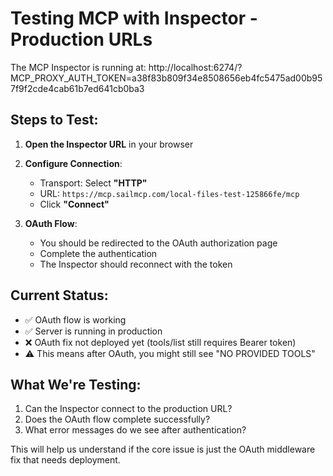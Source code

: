 # Testing MCP with Inspector - Production URLs

The MCP Inspector is running at:
http://localhost:6274/?MCP_PROXY_AUTH_TOKEN=a38f83b809f34e8508656eb4fc5475ad00b957f9f2cde4cab61b7ed641cb0ba3

## Steps to Test:

1. **Open the Inspector URL** in your browser

2. **Configure Connection**:
   - Transport: Select **"HTTP"**
   - URL: `https://mcp.sailmcp.com/local-files-test-125866fe/mcp`
   - Click **"Connect"**

3. **OAuth Flow**:
   - You should be redirected to the OAuth authorization page
   - Complete the authentication
   - The Inspector should reconnect with the token

## Current Status:
- ✅ OAuth flow is working
- ✅ Server is running in production
- ❌ OAuth fix not deployed yet (tools/list still requires Bearer token)
- ⚠️ This means after OAuth, you might still see "NO PROVIDED TOOLS"

## What We're Testing:
1. Can the Inspector connect to the production URL?
2. Does the OAuth flow complete successfully?
3. What error messages do we see after authentication?

This will help us understand if the core issue is just the OAuth middleware fix that needs deployment.